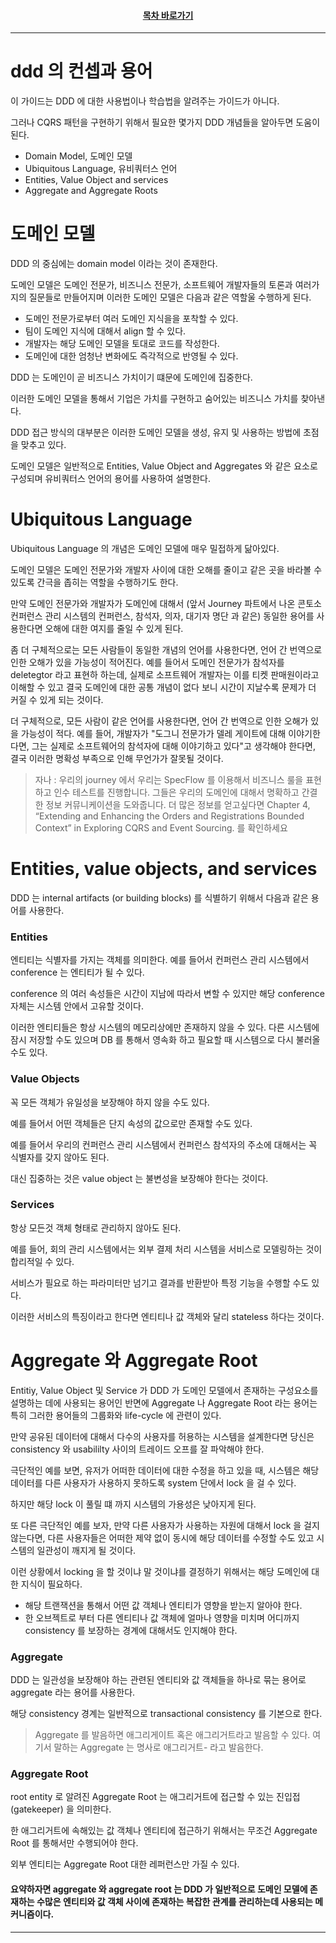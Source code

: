 <div align="center">

#### [목차 바로가기](https://github.com/dhslrl321/cqrs-journey-guide-korean/blob/master/Table%20of%20Contents.md)

</div>

---

# ddd 의 컨셉과 용어

이 가이드는 DDD 에 대한 사용법이나 학습법을 알려주는 가이드가 아니다.

그러나 CQRS 패턴을 구현하기 위해서 필요한 몇가지 DDD 개념들을 알아두면 도움이 된다.

- Domain Model, 도메인 모델
- Ubiquitous Language, 유비쿼터스 언어
- Entities, Value Object and services
- Aggregate and Aggregate Roots

# 도메인 모델

DDD 의 중심에는 domain model 이라는 것이 존재한다.

도메인 모델은 도메인 전문가, 비즈니스 전문가, 소프트웨어 개발자들의 토론과 여러가지의 질문들로 만들어지며 이러한 도메인 모델은 다음과 같은 역할울 수행하게 된다.

- 도메인 전문가로부터 여러 도메인 지식을을 포착할 수 있다.
- 팀이 도메인 지식에 대해서 align 할 수 있다.
- 개발자는 해당 도메인 모델을 토대로 코드를 작성한다.
- 도메인에 대한 엄청난 변화에도 즉각적으로 반영될 수 있다.

DDD 는 도메인이 곧 비즈니스 가치이기 떄문에 도메인에 집중한다.

이러한 도메인 모델을 통해서 기업은 가치를 구현하고 숨어있는 비즈니스 가치를 찾아낸다.

DDD 접근 방식의 대부분은 이러한 도메인 모델을 생성, 유지 및 사용하는 방법에 초점을 맞추고 있다.

도메인 모델은 일반적으로 Entities, Value Object and Aggregates 와 같은 요소로 구성되며 유비쿼터스 언어의 용어를 사용하여 설명한다.

# Ubiquitous Language

Ubiquitous Language 의 개념은 도메인 모델에 매우 밀접하게 닮아있다.

도메인 모델은 도메인 전문가와 개발자 사이에 대한 오해를 줄이고 같은 곳을 바라볼 수 있도록 간극을 좁히는 역할을 수행하기도 한다.

만약 도메인 전문가와 개발자가 도메인에 대해서 (앞서 Journey 파트에서 나온 콘토소 컨퍼런스 관리 시스템의 컨퍼런스, 참석자, 의자, 대기자 명단 과 같은) 동일한 용어를 사용한다면 오해에 대한 여지를 줄일 수 있게 된다.

좀 더 구체적으로는 모든 사람들이 동일한 개념의 언어를 사용한다면, 언어 간 번역으로 인한 오해가 있을 가능성이 적어진다. 예를 들어서 도메인 전문가가 참석자를 deletegtor 라고 표현하 하는데, 실제로 소프트웨어 개발자는 이를 티켓 판매원이라고 이해할 수 있고 결국 도메인에 대한 공통 개념이 없다 보니 시간이 지날수록 문제가 더 커질 수 있게 되는 것이다.

더 구체적으로, 모든 사람이 같은 언어를 사용한다면, 언어 간 번역으로 인한 오해가 있을 가능성이 적다. 예를 들어, 개발자가 "도그니 전문가가 델레 게이트에 대해 이야기한다면, 그는 실제로 소프트웨어의 참석자에 대해 이야기하고 있다"고 생각해야 한다면, 결국 이러한 명확성 부족으로 인해 무언가가 잘못될 것이다.

> 자나 : 우리의 journey 에서 우리는 SpecFlow 를 이용해서 비즈니스 룰을 표현하고 인수 테스트를 진행합니다. 그들은 우리의 도메인에 대해서 명확하고 간결한 정보 커뮤니케이션을 도와줍니다. 더 많은 정보를 얻고싶다면 Chapter 4, “Extending and Enhancing the Orders and Registrations Bounded Context” in Exploring CQRS and Event Sourcing. 를 확인하세요

# Entities, value objects, and services

DDD 는 internal artifacts (or building blocks) 를 식별하기 위해서 다음과 같은 용어를 사용한다.

### Entities

엔티티는 식별자를 가지는 객체를 의미한다. 예를 들어서 컨퍼런스 관리 시스템에서 conference 는 엔티티가 될 수 있다.

conference 의 여러 속성들은 시간이 지남에 따라서 변할 수 있지만 해당 conference 자체는 시스템 안에서 고유할 것이다.

이러한 엔티티들은 항상 시스템의 메모리상에만 존재하지 않을 수 있다. 다른 시스템에 잠시 저장할 수도 있으며 DB 를 통해서 영속화 하고 필요할 때 시스템으로 다시 불러올 수도 있다.

### Value Objects

꼭 모든 객체가 유일성을 보장해야 하지 않을 수도 있다.

예를 들어서 어떤 객체들은 단지 속성의 값으로만 존재할 수도 있다.

예를 들어서 우리의 컨퍼런스 관리 시스템에서 컨퍼런스 참석자의 주소에 대해서는 꼭 식별자를 갖지 않아도 된다.

대신 집중하는 것은 value object 는 불변성을 보장해야 한다는 것이다.

### Services

항상 모든것 객체 형태로 관리하지 않아도 된다.

예를 들어, 회의 관리 시스템에서는 외부 결제 처리 시스템을 서비스로 모델링하는 것이 합리적일 수 있다.

서비스가 필요로 하는 파라미터만 넘기고 결과를 반환받아 특정 기능을 수행할 수도 있다.

이러한 서비스의 특징이라고 한다면 엔티티나 값 객체와 달리 stateless 하다는 것이다.

# Aggregate 와 Aggregate Root

Entitiy, Value Object 및 Service 가 DDD 가 도메인 모델에서 존재하는 구성요소를 설명하는 데에 사용되는 용어인 반면에 Aggregate 나 Aggregate Root 라는 용어는 특히 그러한 용어들의 그룹화와 life-cycle 에 관련이 있다.

만약 공유된 데이터에 대해서 다수의 사용자를 허용하는 시스템을 설계한다면 당신은 consistency 와 usabililty 사이의 트레이드 오프를 잘 파악해야 한다.

극단적인 예를 보면, 유저가 어떠한 데이터에 대한 수정을 하고 있을 때, 시스템은 해당 데이터를 다른 사용자가 사용하지 못하도록 system 단에서 lock 을 걸 수 있다.

하지만 해당 lock 이 풀릴 떄 까지 시스템의 가용성은 낮아지게 된다.

또 다른 극단적인 예를 보자, 만약 다른 사용자가 사용하는 자원에 대해서 lock 을 걸지 않는다면, 다른 사용자들은 어떠한 제약 없이 동시에 해당 데이터를 수정할 수도 있고 시스템의 일관성이 깨지게 될 것이다.

이런 상황에서 locking 을 할 것이냐 말 것이냐를 결정하기 위해서는 해당 도메인에 대한 지식이 필요하다.

- 해당 트랜잭션을 통해서 어떤 값 객체나 엔티티가 영향을 받는지 알아야 한다.
- 한 오브젝트로 부터 다른 엔티티나 값 객체에 얼마나 영향을 미치며 어디까지 consistency 를 보장하는 경계에 대해서도 인지해야 한다.

### Aggregate

DDD 는 일관성을 보장해야 하는 관련된 엔티티와 값 객체들을 하나로 묶는 용어로 aggregate 라는 용어를 사용한다.

해당 consistency 경계는 일반적으로 transactional consistency 를 기본으로 한다.

> Aggregate 를 발음하면 애그리게이트 혹은 애그리거트라고 발음할 수 있다. 여기서 말하는 Aggregate 는 명사로 애그리거트- 라고 발음한다.

### Aggregate Root

root entity 로 알려진 Aggregate Root 는 애그리거트에 접근할 수 있는 진입접 (gatekeeper) 을 의미한다.

한 애그리거트에 속해있는 값 객체나 엔티티에 접근하기 위해서는 무조건 Aggregate Root 를 통해서만 수행되어야 한다.

외부 엔티티는 Aggregate Root 대한 레퍼런스만 가질 수 있다.

#### 요약하자면 aggregate 와 aggregate root 는 DDD 가 일반적으로 도메인 모델에 존재하는 수많은 엔티티와 값 객체 사이에 존재하는 복잡한 관계를 관리하는데 사용되는 메커니즘이다.

---
